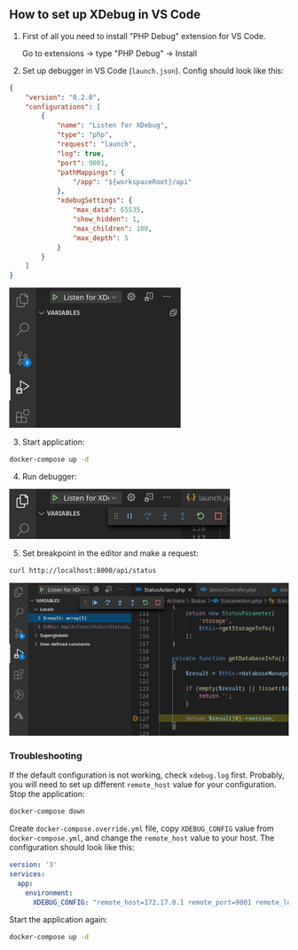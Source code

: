 ## How to set up XDebug in VS Code

1. First of all you need to install "PHP Debug" extension for VS Code.

    Go to extensions -> type "PHP Debug" -> Install

1. Set up debugger in VS Code (`launch.json`). Config should look like this:

```json
{
    "version": "0.2.0",
    "configurations": [
        {
            "name": "Listen for XDebug",
            "type": "php",
            "request": "launch",
            "log": true,
            "port": 9001,
            "pathMappings": {
                "/app": "${workspaceRoot}/api"
            },
            "xdebugSettings": {
                "max_data": 65535,
                "show_hidden": 1,
                "max_children": 100,
                "max_depth": 5
            }
        }
    ]
}
```
![debugger](debug_vscode_view.png)

3. Start application:

```bash
docker-compose up -d
```

4. Run debugger:

![run](debug_vscode_run.png)

5. Set breakpoint in the editor and make a request:

```bash
curl http://localhost:8000/api/status
```

![breakpoint](debug_vscode_breakpoint.png)

### Troubleshooting

If the default configuration is not working, check `xdebug.log` first. Probably, you will need to set up different `remote_host` value for your configuration. Stop the application:

```bash
docker-compose down
```

Create `docker-compose.override.yml` file, copy `XDEBUG_CONFIG` value from `docker-compose.yml`, and change the `remote_host` value to your host. The configuration should look like this:

```yml
version: '3'
services:
  app:
    environment:
      XDEBUG_CONFIG: "remote_host=172.17.0.1 remote_port=9001 remote_log=/app/xdebug.log"

```

Start the application again:

```bash
docker-compose up -d
```
